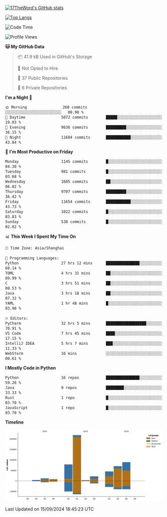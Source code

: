 [![17TheWord's GitHub stats](https://github-readme-stats.vercel.app/api?username=17TheWord&count_private=true&show_icons=true)](https://github.com/anuraghazra/github-readme-stats)

[![Top Langs](https://github-readme-stats.vercel.app/api/top-langs/?username=17TheWord&layout=compact&hide=html)](https://github.com/anuraghazra/github-readme-stats)


<!--START_SECTION:waka-->
![Code Time](http://img.shields.io/badge/Code%20Time-416%20hrs%205%20mins-blue)

![Profile Views](http://img.shields.io/badge/Profile%20Views-0-blue)

**🐱 My GitHub Data** 

> 📦 41.9 kB Used in GitHub's Storage 
 > 
> 🚫 Not Opted to Hire
 > 
> 📜 37 Public Repositories 
 > 
> 🔑 6 Private Repositories 
 > 
**I'm a Night 🦉** 

```text
🌞 Morning                260 commits         ░░░░░░░░░░░░░░░░░░░░░░░░░   00.98 % 
🌆 Daytime                5072 commits        █████░░░░░░░░░░░░░░░░░░░░   19.03 % 
🌃 Evening                9636 commits        █████████░░░░░░░░░░░░░░░░   36.15 % 
🌙 Night                  11684 commits       ███████████░░░░░░░░░░░░░░   43.84 % 
```
📅 **I'm Most Productive on Friday** 

```text
Monday                   1145 commits        █░░░░░░░░░░░░░░░░░░░░░░░░   04.30 % 
Tuesday                  981 commits         █░░░░░░░░░░░░░░░░░░░░░░░░   03.68 % 
Wednesday                1605 commits        ██░░░░░░░░░░░░░░░░░░░░░░░   06.02 % 
Thursday                 9707 commits        █████████░░░░░░░░░░░░░░░░   36.42 % 
Friday                   11654 commits       ███████████░░░░░░░░░░░░░░   43.73 % 
Saturday                 1022 commits        █░░░░░░░░░░░░░░░░░░░░░░░░   03.83 % 
Sunday                   538 commits         █░░░░░░░░░░░░░░░░░░░░░░░░   02.02 % 
```


📊 **This Week I Spent My Time On** 

```text
🕑︎ Time Zone: Asia/Shanghai

💬 Programming Languages: 
Python                   27 hrs 12 mins      ███████████████░░░░░░░░░░   60.14 % 
TOML                     4 hrs 31 mins       ██░░░░░░░░░░░░░░░░░░░░░░░   09.99 % 
C                        3 hrs 51 mins       ██░░░░░░░░░░░░░░░░░░░░░░░   08.53 % 
Java                     3 hrs 18 mins       ██░░░░░░░░░░░░░░░░░░░░░░░   07.32 % 
YAML                     1 hr 48 mins        █░░░░░░░░░░░░░░░░░░░░░░░░   03.98 % 

🔥 Editors: 
PyCharm                  32 hrs 5 mins       ██████████████████░░░░░░░   70.91 % 
VS Code                  7 hrs 45 mins       ████░░░░░░░░░░░░░░░░░░░░░   17.15 % 
IntelliJ IDEA            5 hrs 7 mins        ███░░░░░░░░░░░░░░░░░░░░░░   11.33 % 
WebStorm                 16 mins             ░░░░░░░░░░░░░░░░░░░░░░░░░   00.61 % 
```

**I Mostly Code in Python** 

```text
Python                   16 repos            ███████████████░░░░░░░░░░   59.26 % 
Java                     9 repos             ████████░░░░░░░░░░░░░░░░░   33.33 % 
Rust                     1 repo              █░░░░░░░░░░░░░░░░░░░░░░░░   03.70 % 
JavaScript               1 repo              █░░░░░░░░░░░░░░░░░░░░░░░░   03.70 % 
```



**Timeline**

![Lines of Code chart](https://raw.githubusercontent.com/17TheWord/17TheWord/main/assets/bar_graph.png)


 Last Updated on 15/09/2024 18:45:23 UTC
<!--END_SECTION:waka-->
